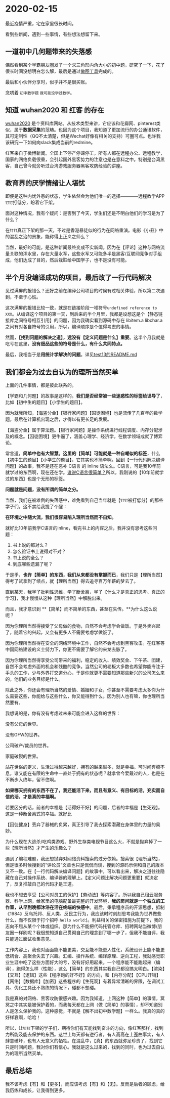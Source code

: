 # 2020-02-15

最近疫情严重，宅在家里很长时间。

看到些新闻，遇到一些事情，有些想法想留下来。

## 一道初中几何题带来的失落感

偶然看到某个学霸朋友圈发了一个求三角形内角大小的初中题，研究了一下，花了很长时间没想明白怎么解，最后是通过[做图工具](https://www.geogebra.org/graphing)完成的。

最后和小伙伴分享时，似乎并不是很买账。

念叨着 `初中数学题` `我可能没学过数学`。

## 知道 wuhan2020 和 红客 的存在

[wuhan2020](https://github.com/wuhan2020/wuhan2020) 是个资料库网站。从技术类型来讲，它应该和花瓣网、pinterest类似，属于**数据采集**的范畴。也因为这个项目，我知道了更加流行的办公通讯软件，其可定制性（QQ不太清楚，但是Wechat好像有相关的支持）可圈可点。也许我该研究一下如何向slack集成当前的redmine。

红客来自于微博新闻。全国上下停产停课停工，所有人都在远程办公、远程教学，国家的网络负载很重，会引起国外黑客势力的注意也是在意料之中。特别是台湾黑客，自己曾今就旁听过台湾游戏服务器黑客攻防经验的讲座。

## 教育界的厌学情绪让人堪忧

即便是这种内忧外患的状态，学生依然会为他们唯一的选择————远程教学APP`钉钉`打低分，盼着它下架。

面对这种情况，我有个疑问：是否到了今天，学生们还是不明白他们的学习是为了什么？

在`钉钉`真正下架的那一天，不过是香港暴徒似的行为在网络重演。电影《小丑》中的混乱之治的景象，能称得上正义之师么？

当然，最好的可能，是这种新闻最终变成不实新闻。因为在【评论】这种与网络流量关联的浑水里，存在大量水军，这些水军又可能多半是黑客/互联网竞争对手组成，他们达成了目的，然后栽赃给中国学子，也不是没有可能。

## 半个月没编译成功的项目，最后改了一行代码解决

见过满屏的报错么？还好之前在编译公司项目的时候有过相关体验，所以第二次遇到，不至于心慌。

这次满屏的报错比较一致，就是在链接阶段一堆符号`undefined reference to XXX`。从编译这个项目的第一天，到后来的半个月里，我都是设想这是个【静态链接库之间符号相互引用】的问题，因为我确实看到源码中存在 libitem.a libchar.a 之间有对各自符号的引用，所以，编译顺序是个值得考虑的事情。

然而，**【找到问题的解决之道】，远没有【定义问题是什么】重要**。这半个月我就是吃亏在这里，**没有细品这些的符号是什么，有什么共同特点。**

最后，我相当于是**用统计学解决的问题**。详见[test13的README.md]()

## 我们都会为过去自认为的理所当然买单

上面的几件事情，都是彼此联系的。

【学霸和几何题】的故事是这样的。**我们是否经常被一些迷惑性的标签给误导了**，比如【初中生的题目】【小学生的题目】。

因为就我所知，【海盗分金】【银行家问题】【囚徒困境】也是流传了几百年的数学题，最后在计算机出现之后，才得以有更长足的发展。

【海盗分金】属于算法题。【银行家问题】是操作系统进行线程调度、内存分配涉及的概念。【囚徒困境】更牛逼了，涵盖心理学、经济学，在数学领域成就了博弈论。

常言道，**简单中也有大智慧。**这里的【简单】可能就是一种**自嘲似的标签**，什么【初中生的题目】【小学生的题目】，它其实也不简单啊。回到【一行代码解决编译问题】的故事，我不是还在恶补 C语言 的 inline 语法么。C语言，可是我10年前就学过的东西啊，现在还在学。[谁说C语言很简单？](https://coolshell.cn/articles/873.html)所以，我刚说的【10年前就学过的东西】也是个无形的标签。

**问题就是问题，没有所谓的简单之分。**

当然，我们在被难倒的失落感中，难免看到自己当年就是【`钉钉`被打低分】的那些学子们。这不禁给我提了个醒：

**在环境之中随大流，我们很容易陷入理所当然而不自知。**

就好比10年前我学C语言的inline，看完书上的内容之后，我并没有思考这些问题：

1. 书上说的都对么？
2. 怎么验证书上说得对不对？
3. 书上说的全么？
4. 到底哪些遗漏了呢？

于是乎，**也许【简单】的东西，我们从来都没有掌握而已**，我们只是【理所当然】得考了试拿到了绩点，就【理所当然】得去追寻百万年薪的梦去了。

直到某天，我学了批判性思维，学了断舍离，学了【什么才是真正的思考、真正的学习】，我才慢慢从这种【理所当然】中解脱出来。

而且，我才意识到 **【简单】而不简单的东西，甚至在失传。**为什么这么说呢？

因为你理所当然得接受了父母做的食物，自然不会考虑学会做饭。于是外卖兴起了，随着它的兴起，又会有更多人不需要考虑学做饭了。

因为你理所当然得在安全的网络环境中工作，自然不会考虑到黑客攻击。在红客等中国网络建设的义士努力下，你更不需要了解它的来龙去脉了。

因为你理所当然得享受公司带来的福利，稳定的收入、绩效奖金、下午茶、团建，自然不会考虑外面的机会和残酷的竞争。当然公司的老板大多数也希望你能专注于手头的工作，少与外界打交道分心，于是你就更不需要知道那些新兴的公司怎么来的，他们的业务目标是什么。

除此之外，你还会有理所当然的爱情、婚姻和子女，你甚至不需要考虑太多你为什么需要这些，你能给与这些什么，你又能得到什么。因为别人也有嘛，你也理所当然要有。

我想说的是，你有没有考虑过未来可能会进入这样的世界：

没有父母的世界。

没有GFW的世界。

公司破产/裁员的世界。

家庭破裂的世界。

站在世俗的定义，生活过得越来越好，拥有的越来越多，就是幸福。可时间奔腾不息，谁又能在有限的生命中一直处于拥有的状态呢？就拿曾今爱戴过的人，也是在不断步入终年，留不住啊。

**如果哪天拥有的东西不在了，我还能活下来，而且有意义、有目标的活，充实而自信的活，才是真的幸福啊。**

若要区分的话，前者的幸福是【活得好不好】的问题，后者的幸福是【生死观】。这是一种断舍离式的幸福。就好比

【囚徒健身】丢弃了器械的负累，真正引导了我去探索潜藏在身体里的力量的奥妙。

为什么现在大逃杀/吃鸡类游戏、野外生存类电视节目这么火，不就是抛弃掉了一些【理所当然】才产生的乐趣么？

遇到了编程难题，我还想抛弃对网络资料搜索的过分依赖。搜索很【理所当然】，但是很多时候搜到的“评论员”文章也只是侃侃而谈，搜到的源码示例和自己的版本又不一致。在【一行代码解决编译问题】的故事中，可以看出来，解决之道往往隐藏在自己对操作系统、编译器的理解上。【定义问题比解决问题更重要】就决定了，反复推敲自己的代码才是王道。

我也不想去享受【公司对员工的保护】【劳动法】等内容了。所以我自己租云服务器、科学上网，给家里的电脑配备最完整的开发环境，**我的房间就是一个独立的工作室，从早到晚都沐浴在活在终端的快感中**。最后，秉承程序员的开源思想，抵制《1984》反乌托邦、反人类、反民主行为，我应该时时刻刻思考我能为世界做些什么，而不仅限于打个招呼 `hello world`:)。利益相关的保密措施为前提下，我的志向不屈从某个个体或组织。那为什么不能把代码托管仓库、招聘网站当微博/朋友圈一样刷呢？我很想知道自己贯彻自己的理念到了哪一步了，但我不能自评，我只能通过面试收集意见。

工作内容上，我也对画面能不能更美，交互能不能更人性化，系统设计上能不能更低耦合、高聚合失去了兴趣。汇编、操作系统、编译原理、逆向工程，我就感觉职业生涯中吃了这些方面好大的亏，没有好好用起来。一个程序能不能跑起来（编译），跑得怎么样（性能），这么【简单】的东西其实我自己都没搞太明白。【渲染】【交互】【逻辑】这些【程序跑的好不好】的方向，和【内存分配】【CPU开销】【网络】【数据库】【加密】这些程序的【生死观】有着异常清晰的界限，在调试工具、优化工具还不熟练的情况下，碰都不想碰。

我是真的对网络、黑客攻防很感兴趣。因为我知道，上网这种【简单】的事情，冥冥之中其实是被保护着的，而我每天都在上网（做【简单】的事情），却不知道别人是怎么保护我的。这种感觉，不就是【解不出初中数学题】一样么。我真的真的好样衰啊，哈哈！

所以，让`钉钉`下架的学子们，期待你们有天能找到奋斗的方向，像红客那样，找到力所能及能去保护的东西。这世上每天都有逆行者，有人高高在上歪曲事实，有人肆意破坏，也有人无意义的牺牲。在混乱中，【真】的东西就弥足珍贵了，找到它只是时间问题，我对你们有信心。我就是这么过来的，找到的同时，也为过去自认为的理所当然买单。

## 最后总结

我不该考虑【有】和【更多】，而应该考虑【有】和【无】。反而是后者的顾虑，给我历练和成长，让我得到更多。